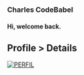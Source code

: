 <h3>Charles CodeBabel</h3>
<h4>Hi, welcome back.</h4>

## Profile > Details

[![PERFIL](https://img.shields.io/badge/perfil%20-%23323330.svg?&style=for-the-badge&logo=perfil&logoColor=black&color=FF0080)](https://github.com/CharlesCodebabel/)

